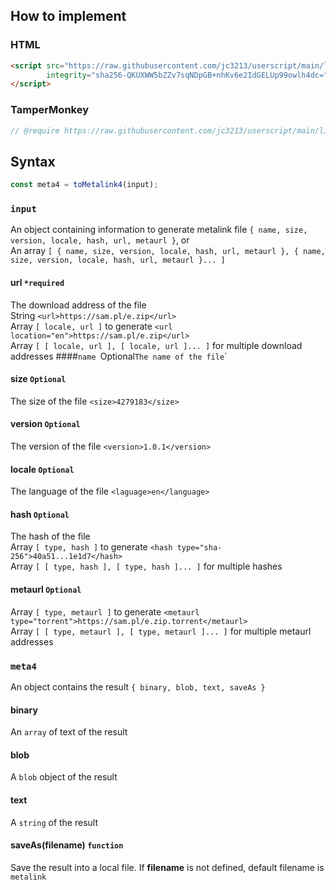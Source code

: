 ## How to implement
### HTML
```HTML
<script src="https://raw.githubusercontent.com/jc3213/userscript/main/libs/metalink4.js"
        integrity="sha256-QKUXWW5bZZv7sqNDpGB+nhKv6e2IdGELUp99owlh4dc=" crossorigin="anonymous">
</script>
```
### TamperMonkey
```javascript
// @require https://raw.githubusercontent.com/jc3213/userscript/main/libs/metalink4.js#sha256-QKUXWW5bZZv7sqNDpGB+nhKv6e2IdGELUp99owlh4dc=
```
## Syntax
```javascript
const meta4 = toMetalink4(input);
```
### `input`
An object containing information to generate metalink file `{ name, size, version, locale, hash, url, metaurl }`, or\
An array `[ { name, size, version, locale, hash, url, metaurl }, { name, size, version, locale, hash, url, metaurl }... ]`
#### url `*required`
The download address of the file\
String `<url>https://sam.pl/e.zip</url>`\
Array `[ locale, url ]` to generate `<url location="en">https://sam.pl/e.zip</url>`\
Array `[ [ locale, url ], [ locale, url ]... ]` for multiple download addresses
####`name `Optional`
The name of the file `<file name="This.File">`
#### size `Optional`
The size of the file `<size>4279183</size>`
#### version `Optional`
The version of the file `<version>1.0.1</version>`
#### locale `Optional`
The language of the file `<laguage>en</language>`
#### hash `Optional`
The hash of the file\
Array `[ type, hash ]` to generate `<hash type="sha-256">40a51...1e1d7</hash>`\
Array `[ [ type, hash ], [ type, hash ]... ]` for multiple hashes
#### metaurl `Optional`
Array `[ type, metaurl ]` to generate `<metaurl type="torrent">https://sam.pl/e.zip.torrent</metaurl>`\
Array `[ [ type, metaurl ], [ type, metaurl ]... ]` for multiple metaurl addresses
### `meta4`
An object contains the result `{ binary, blob, text, saveAs }`
#### binary
An `array` of text of the result
#### blob
A `blob` object of the result
#### text
A `string` of the result
#### saveAs(filename) `function`
Save the result into a local file. If **filename** is not defined, default filename is `metalink`
